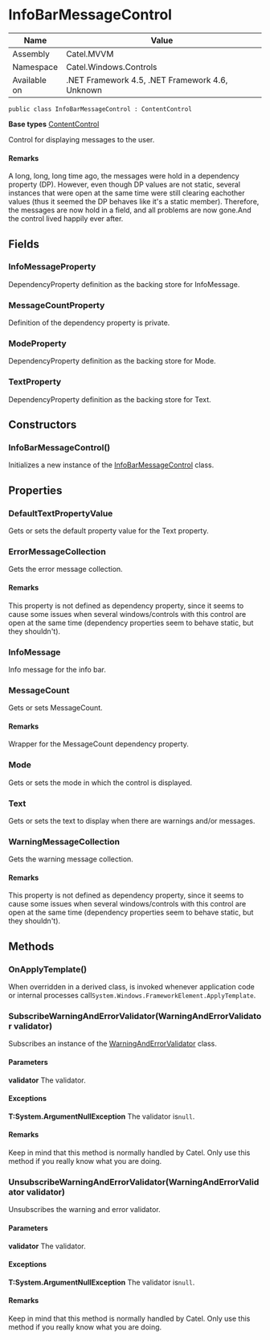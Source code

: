 

# InfoBarMessageControl

Name|Value
---|---
Assembly|Catel.MVVM
Namespace|Catel.Windows.Controls
Available on|.NET Framework 4.5, .NET Framework 4.6, Unknown

```
public class InfoBarMessageControl : ContentControl
```

**Base types**
[ContentControl]()


Control for displaying messages to the user.

#### Remarks

A long, long, long time ago, the messages were hold in a dependency property (DP). However, even though DP values are not static, several instances that were open at the same time were still clearing eachother values (thus it seemed the DP behaves like it's a static member). Therefore, the messages are now hold in a field, and all problems are now gone.And the control lived happily ever after.



## Fields

### InfoMessageProperty

DependencyProperty definition as the backing store for InfoMessage.



### MessageCountProperty

Definition of the dependency property is private.



### ModeProperty

DependencyProperty definition as the backing store for Mode.



### TextProperty

DependencyProperty definition as the backing store for Text.



## Constructors

### InfoBarMessageControl()

Initializes a new instance of the [InfoBarMessageControl](#) class.



## Properties

### DefaultTextPropertyValue

Gets or sets the default property value for the Text property.



### ErrorMessageCollection

Gets the error message collection.

#### Remarks

This property is not defined as dependency property, since it seems to cause some issues when several windows/controls with this control are open at the same time (dependency properties seem to behave static, but they shouldn't).



### InfoMessage

Info message for the info bar.



### MessageCount

Gets or sets MessageCount.

#### Remarks

Wrapper for the MessageCount dependency property.



### Mode

Gets or sets the mode in which the control is displayed.



### Text

Gets or sets the text to display when there are warnings and/or messages.



### WarningMessageCollection

Gets the warning message collection.

#### Remarks

This property is not defined as dependency property, since it seems to cause some issues when several windows/controls with this control are open at the same time (dependency properties seem to behave static, but they shouldn't).



## Methods

### OnApplyTemplate()

When overridden in a derived class, is invoked whenever application code or internal processes call`System.Windows.FrameworkElement.ApplyTemplate`.



### SubscribeWarningAndErrorValidator(WarningAndErrorValidator validator)

Subscribes an instance of the [WarningAndErrorValidator](#) class.

#### Parameters

**validator**
The validator.

#### Exceptions

**T:System.ArgumentNullException**
The validator is`null`.

#### Remarks

Keep in mind that this method is normally handled by Catel. Only use this method if you really know what you are doing.



### UnsubscribeWarningAndErrorValidator(WarningAndErrorValidator validator)

Unsubscribes the warning and error validator.

#### Parameters

**validator**
The validator.

#### Exceptions

**T:System.ArgumentNullException**
The validator is`null`.

#### Remarks

Keep in mind that this method is normally handled by Catel. Only use this method if you really know what you are doing.



